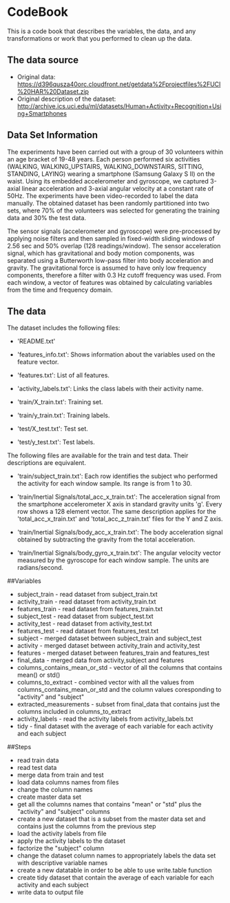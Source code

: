 # CodeBook

This is a code book that describes the variables, the data, and any transformations or work that you performed to clean up the data.

## The data source

* Original data: https://d396qusza40orc.cloudfront.net/getdata%2Fprojectfiles%2FUCI%20HAR%20Dataset.zip
* Original description of the dataset: http://archive.ics.uci.edu/ml/datasets/Human+Activity+Recognition+Using+Smartphones

## Data Set Information

The experiments have been carried out with a group of 30 volunteers within an age bracket of 19-48 years. Each person performed six activities (WALKING, WALKING_UPSTAIRS, WALKING_DOWNSTAIRS, SITTING, STANDING, LAYING) wearing a smartphone (Samsung Galaxy S II) on the waist. Using its embedded accelerometer and gyroscope, we captured 3-axial linear acceleration and 3-axial angular velocity at a constant rate of 50Hz. The experiments have been video-recorded to label the data manually. The obtained dataset has been randomly partitioned into two sets, where 70% of the volunteers was selected for generating the training data and 30% the test data.

The sensor signals (accelerometer and gyroscope) were pre-processed by applying noise filters and then sampled in fixed-width sliding windows of 2.56 sec and 50% overlap (128 readings/window). The sensor acceleration signal, which has gravitational and body motion components, was separated using a Butterworth low-pass filter into body acceleration and gravity. The gravitational force is assumed to have only low frequency components, therefore a filter with 0.3 Hz cutoff frequency was used. From each window, a vector of features was obtained by calculating variables from the time and frequency domain.

## The data

The dataset includes the following files:

- 'README.txt'

- 'features_info.txt': Shows information about the variables used on the feature vector.

- 'features.txt': List of all features.

- 'activity_labels.txt': Links the class labels with their activity name.

- 'train/X_train.txt': Training set.

- 'train/y_train.txt': Training labels.

- 'test/X_test.txt': Test set.

- 'test/y_test.txt': Test labels.

The following files are available for the train and test data. Their descriptions are equivalent.

- 'train/subject_train.txt': Each row identifies the subject who performed the activity for each window sample. Its range is from 1 to 30.

- 'train/Inertial Signals/total_acc_x_train.txt': The acceleration signal from the smartphone accelerometer X axis in standard gravity units 'g'. Every row shows a 128 element vector. The same description applies for the 'total_acc_x_train.txt' and 'total_acc_z_train.txt' files for the Y and Z axis.

- 'train/Inertial Signals/body_acc_x_train.txt': The body acceleration signal obtained by subtracting the gravity from the total acceleration.

- 'train/Inertial Signals/body_gyro_x_train.txt': The angular velocity vector measured by the gyroscope for each window sample. The units are radians/second.


##Variables
 - subject_train - read dataset from subject_train.txt
 - activity_train - read dataset from activity_train.txt
 - features_train - read dataset from features_train.txt
 - subject_test - read dataset from subject_test.txt
 - activity_test - read dataset from activity_test.txt
 - features_test - read dataset from features_test.txt
 - subject - merged dataset between subject_train and subject_test
 - activity - merged dataset between activity_train and activity_test
 - features - merged dataset between features_train and features_test
 - final_data - merged data from activity,subject and features
 - columns_contains_mean_or_std - vector of all the columns that contains mean() or std()
 - columns_to_extract - combined vector with all the values from columns_contains_mean_or_std and the column values coresponding to "activity" and "subject"
 - extracted_measurements - subset from final_data that contains just the columns included in columns_to_extract
 - activity_labels - read the activity labels from activity_labels.txt
 - tidy - final dataset with the average of each variable for each activity and each subject

##Steps 
- read train data
- read test data
- merge data from train and test
- load data columns names from files
- change the column names
- create master data set
- get all the columns names that contains "mean" or "std" plus the "activity" and "subject" columns
- create a new dataset that is a subset from the master data set and contains just the columns from the previous step
- load the activity labels from file
- apply the activity labels to the dataset
- factorize the "subject" column
- change the dataset column names to appropriately labels the data set with descriptive variable names 
- create a new datatable in order to be able to use write.table function
- create tidy dataset that contain the average of each variable for each activity and each subject
- write data to output file

